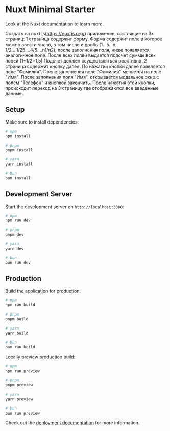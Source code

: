 # Nuxt Minimal Starter

Look at the [Nuxt documentation](https://nuxt.com/docs/getting-started/introduction) to learn more.

Создать на nuxt js(https://nuxtjs.org/) приложение, состоящие из 3х страниц: 1 страница содержит форму. Форма содержит поле в которое можно ввести число, в том числе и дробь (1...5...n, 1/2....1/25....4/5....n1/n2), после заполнения поля, ниже появляется аналогичное поле. После всех полей выдается подсчет суммы всех полей (1+1/2=1.5) Подсчет должен осуществляться реактивно. 2 страница содержит кнопку далее. По нажатии кнопки далее появляется поле "Фамилия". После заполнения поле "Фамилия" меняется на поле "Имя". После заполнения поля "Имя", открывается модальное окно с полем "Телефон" и кнопкой закончить. После нажатия этой кнопки, происходит переход на 3 страницу где отображаются все введенные данные.

## Setup
Make sure to install dependencies:

```bash
# npm
npm install

# pnpm
pnpm install

# yarn
yarn install

# bun
bun install
```

## Development Server

Start the development server on `http://localhost:3000`:

```bash
# npm
npm run dev

# pnpm
pnpm dev

# yarn
yarn dev

# bun
bun run dev
```

## Production

Build the application for production:

```bash
# npm
npm run build

# pnpm
pnpm build

# yarn
yarn build

# bun
bun run build
```

Locally preview production build:

```bash
# npm
npm run preview

# pnpm
pnpm preview

# yarn
yarn preview

# bun
bun run preview
```

Check out the [deployment documentation](https://nuxt.com/docs/getting-started/deployment) for more information.

